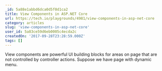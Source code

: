 ```yaml
---
_id: 5a88e1abbd6dca0d5f0d1ca2
title: View Components in ASP.NET Core
url: https://tech.io/playgrounds/4981/view-components-in-asp-net-core
category: articles
slug: 'view-components-in-asp-net-core'
user_id: 5a83ce59d6eb0005c4ecda2c
createdOn: '2017-09-28T23:28:59.000Z'
tags: []
---
```


View components are powerful UI building blocks for areas on page that are not controlled by controller actions. Suppose we have page with dynamic menu.
